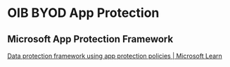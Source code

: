 # OIB BYOD App Protection

## Microsoft App Protection Framework

[Data protection framework using app protection policies | Microsoft Learn](https://learn.microsoft.com/en-us/mem/intune/apps/app-protection-framework)